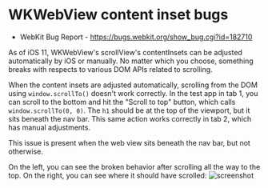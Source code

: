 #  WKWebView content inset bugs

- WebKit Bug Report - https://bugs.webkit.org/show_bug.cgi?id=182710

As of iOS 11, WKWebView's scrollView's contentInsets can be adjusted automatically by iOS or manually. No matter
which you choose, something breaks with respects to various DOM APIs related to scrolling.

When the content insets are adjusted automatically, scrolling from the DOM using `window.scrollTo()` doesn't work correctly. In the test app in tab 1, you can scroll to the bottom and hit the "Scroll to top" button, which calls `window.scrollTo(0, 0)`. The `h1` should be at the top of the viewport, but it sits beneath the nav bar. This same action works correctly in tab 2, which has manual adjustments.


This issue is present when the web view sits beneath the nav bar, but not otherwise.


On the left, you can see the broken behavior after scrolling all the way to the top. On the right, you can see where it should have scrolled:
![screenshot](https://github.com/zachwaugh/wkwebview-bugs/raw/master/Screenshots/scroll-to-content-inset.png)

